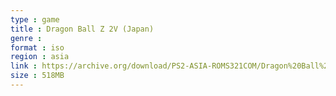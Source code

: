 ```yaml
---
type : game
title : Dragon Ball Z 2V (Japan)
genre : 
format : iso
region : asia
link : https://archive.org/download/PS2-ASIA-ROMS321COM/Dragon%20Ball%20Z%202V%20%28Japan%29.7z
size : 518MB
---
```

